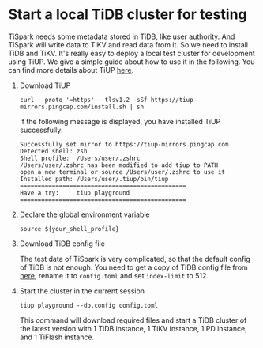 # Start a local TiDB cluster for testing
TiSpark needs some metadata stored in TiDB, like user authority. 
And TiSpark will write data to TiKV and read data from it.
So we need to install TiDB and TiKV. It's really easy to deploy a local test cluster for development using TiUP.
We give a simple guide about how to use it in the following.
You can find more details about TiUP [here](https://docs.pingcap.com/tidb/stable/quick-start-with-tidb).
1. Download TiUP

   `curl --proto '=https' --tlsv1.2 -sSf https://tiup-mirrors.pingcap.com/install.sh | sh`
   
   If the following message is displayed, you have installed TiUP successfully:
   ```
   Successfully set mirror to https://tiup-mirrors.pingcap.com
   Detected shell: zsh
   Shell profile:  /Users/user/.zshrc
   /Users/user/.zshrc has been modified to add tiup to PATH
   open a new terminal or source /Users/user/.zshrc to use it
   Installed path: /Users/user/.tiup/bin/tiup
   ===============================================
   Have a try:     tiup playground
   ===============================================
   ```
2. Declare the global environment variable
   
   `source ${your_shell_profile}`
3. Download TiDB config file

   The test data of TiSpark is very complicated, so that the default config of TiDB is not enough.
   You need to get a copy of TiDB config file from [here](https://github.com/pingcap/tidb/blob/master/config/config.toml.example),
   rename it to `config.toml` and set `index-limit` to 512.
  
4. Start the cluster in the current session
   
   `tiup playground --db.config config.toml`

   This command will download required files and  start a TiDB cluster of the latest version with 1 TiDB instance, 1 TiKV instance, 1 PD instance, and 1 TiFlash instance. 